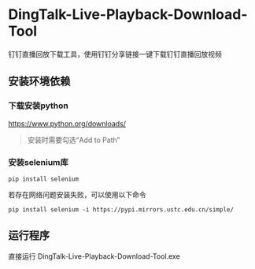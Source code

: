 # DingTalk-Live-Playback-Download-Tool
钉钉直播回放下载工具，使用钉钉分享链接一键下载钉钉直播回放视频

## 安装环境依赖
### 下载安装python
<https://www.python.org/downloads/>
> 安装时需要勾选“Add to Path”
### 安装selenium库
    pip install selenium
若存在网络问题安装失败，可以使用以下命令

    pip install selenium -i https://pypi.mirrors.ustc.edu.cn/simple/

## 运行程序
直接运行 DingTalk-Live-Playback-Download-Tool.exe
